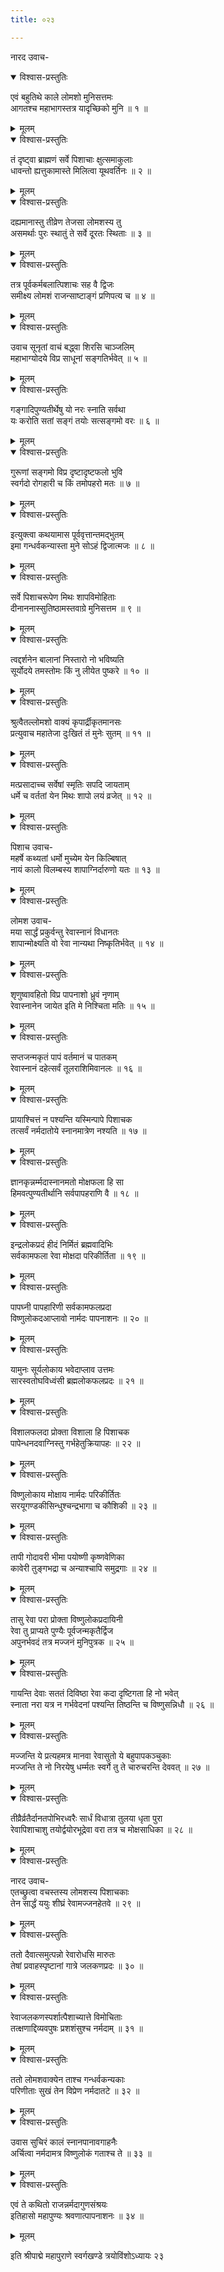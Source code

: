 ```yaml
---
title: ०२३

---
```

नारद उवाच-  

<details open><summary>विश्वास-प्रस्तुतिः</summary>

एवं बहुतिथे काले लोमशो मुनिसत्तमः  
आगतश्च महाभागस्तत्र यादृच्छिको मुनि ॥ १ ॥
</details>

<details><summary>मूलम्</summary>

एवं बहुतिथे काले लोमशो मुनिसत्तमः  
आगतश्च महाभागस्तत्र यादृच्छिको मुनि ॥ १ ॥
</details>



<details open><summary>विश्वास-प्रस्तुतिः</summary>

तं दृष्ट्वा ब्राह्मणं सर्वे पिशाचाः क्षुत्समाकुलाः  
धावन्तो ह्यत्तुकामास्ते मिलित्वा यूथवर्तिनः ॥ २ ॥
</details>

<details><summary>मूलम्</summary>

तं दृष्ट्वा ब्राह्मणं सर्वे पिशाचाः क्षुत्समाकुलाः  
धावन्तो ह्यत्तुकामास्ते मिलित्वा यूथवर्तिनः ॥ २ ॥
</details>



<details open><summary>विश्वास-प्रस्तुतिः</summary>

दह्यमानास्तु तीव्रेण तेजसा लोमशस्य तु  
असमर्थाः पुरः स्थातुं ते सर्वे दूरतः स्थिताः ॥ ३ ॥
</details>

<details><summary>मूलम्</summary>

दह्यमानास्तु तीव्रेण तेजसा लोमशस्य तु  
असमर्थाः पुरः स्थातुं ते सर्वे दूरतः स्थिताः ॥ ३ ॥
</details>



<details open><summary>विश्वास-प्रस्तुतिः</summary>

तत्र पूर्वकर्मबलात्पिशाचः सह वै द्विजः  
समीक्ष्य लोमशं राजन्साष्टाङ्गं प्रणिपत्य च ॥ ४ ॥
</details>

<details><summary>मूलम्</summary>

तत्र पूर्वकर्मबलात्पिशाचः सह वै द्विजः  
समीक्ष्य लोमशं राजन्साष्टाङ्गं प्रणिपत्य च ॥ ४ ॥
</details>



<details open><summary>विश्वास-प्रस्तुतिः</summary>

उवाच सूनृतां वाचं बद्ध्वा शिरसि चाञ्जलिम्  
महाभाग्योदये विप्र साधूनां सङ्गतिर्भवेत् ॥ ५ ॥
</details>

<details><summary>मूलम्</summary>

उवाच सूनृतां वाचं बद्ध्वा शिरसि चाञ्जलिम्  
महाभाग्योदये विप्र साधूनां सङ्गतिर्भवेत् ॥ ५ ॥
</details>



<details open><summary>विश्वास-प्रस्तुतिः</summary>

गङ्गादिपुण्यतीर्थेषु यो नरः स्नाति सर्वथा  
यः करोति सतां सङ्गं तयोः सत्सङ्गमो वरः ॥ ६ ॥
</details>

<details><summary>मूलम्</summary>

गङ्गादिपुण्यतीर्थेषु यो नरः स्नाति सर्वथा  
यः करोति सतां सङ्गं तयोः सत्सङ्गमो वरः ॥ ६ ॥
</details>



<details open><summary>विश्वास-प्रस्तुतिः</summary>

गुरूणां सङ्गमो विप्र दृष्टादृष्टफलो भुवि  
स्वर्गदो रोगहारी च किं तमोपहरो मतः ॥ ७ ॥
</details>

<details><summary>मूलम्</summary>

गुरूणां सङ्गमो विप्र दृष्टादृष्टफलो भुवि  
स्वर्गदो रोगहारी च किं तमोपहरो मतः ॥ ७ ॥
</details>



<details open><summary>विश्वास-प्रस्तुतिः</summary>

इत्युक्त्वा कथयामास पूर्ववृत्तान्तमद्भुतम्  
इमा गन्धर्वकन्यास्ता मुने सोऽहं द्विजात्मजः ॥ ८ ॥
</details>

<details><summary>मूलम्</summary>

इत्युक्त्वा कथयामास पूर्ववृत्तान्तमद्भुतम्  
इमा गन्धर्वकन्यास्ता मुने सोऽहं द्विजात्मजः ॥ ८ ॥
</details>



<details open><summary>विश्वास-प्रस्तुतिः</summary>

सर्वे पिशाचरूपेण मिथः शापविमोहिताः  
दीनाननास्सुतिष्ठामस्तवाग्रे मुनिसत्तम ॥ ९ ॥
</details>

<details><summary>मूलम्</summary>

सर्वे पिशाचरूपेण मिथः शापविमोहिताः  
दीनाननास्सुतिष्ठामस्तवाग्रे मुनिसत्तम ॥ ९ ॥
</details>



<details open><summary>विश्वास-प्रस्तुतिः</summary>

त्वद्दर्शनेन बालानां निस्तारो नो भविष्यति  
सूर्योदये तमस्तोमः किं नु लीयेत पुष्करे ॥ १० ॥
</details>

<details><summary>मूलम्</summary>

त्वद्दर्शनेन बालानां निस्तारो नो भविष्यति  
सूर्योदये तमस्तोमः किं नु लीयेत पुष्करे ॥ १० ॥
</details>



<details open><summary>विश्वास-प्रस्तुतिः</summary>

श्रुत्वैतल्लोमशो वाक्यं कृपार्द्रीकृतमानसः  
प्रत्युवाच महातेजा दुःखितं तं मुनेः सुतम् ॥ ११ ॥
</details>

<details><summary>मूलम्</summary>

श्रुत्वैतल्लोमशो वाक्यं कृपार्द्रीकृतमानसः  
प्रत्युवाच महातेजा दुःखितं तं मुनेः सुतम् ॥ ११ ॥
</details>



<details open><summary>विश्वास-प्रस्तुतिः</summary>

मत्प्रसादाच्च सर्वेषां स्मृतिः सपदि जायताम्  
धर्मे च वर्ततां येन मिथः शापो लयं व्रजेत् ॥ १२ ॥
</details>

<details><summary>मूलम्</summary>

मत्प्रसादाच्च सर्वेषां स्मृतिः सपदि जायताम्  
धर्मे च वर्ततां येन मिथः शापो लयं व्रजेत् ॥ १२ ॥
</details>



<details open><summary>विश्वास-प्रस्तुतिः</summary>

पिशाच उवाच-  
महर्षे कथ्यतां धर्मो मुच्येम येन किल्बिषात्  
नायं कालो विलम्बस्य शापाग्निर्दारुणो यतः ॥ १३ ॥
</details>

<details><summary>मूलम्</summary>

पिशाच उवाच-  
महर्षे कथ्यतां धर्मो मुच्येम येन किल्बिषात्  
नायं कालो विलम्बस्य शापाग्निर्दारुणो यतः ॥ १३ ॥
</details>



<details open><summary>विश्वास-प्रस्तुतिः</summary>

लोमश उवाच-  
मया सार्द्धं प्रकुर्वन्तु रेवास्नानं विधानतः  
शापान्मोक्ष्यति वो रेवा नान्यथा निष्कृतिर्भवेत् ॥ १४ ॥
</details>

<details><summary>मूलम्</summary>

लोमश उवाच-  
मया सार्द्धं प्रकुर्वन्तु रेवास्नानं विधानतः  
शापान्मोक्ष्यति वो रेवा नान्यथा निष्कृतिर्भवेत् ॥ १४ ॥
</details>



<details open><summary>विश्वास-प्रस्तुतिः</summary>

शृणुष्वावहितो विप्र पापनाशो ध्रुवं नृणाम्  
रेवास्नानेन जायेत इति मे निश्चिता मतिः ॥ १५ ॥
</details>

<details><summary>मूलम्</summary>

शृणुष्वावहितो विप्र पापनाशो ध्रुवं नृणाम्  
रेवास्नानेन जायेत इति मे निश्चिता मतिः ॥ १५ ॥
</details>



<details open><summary>विश्वास-प्रस्तुतिः</summary>

सप्तजन्मकृतं पापं वर्तमानं च पातकम्  
रेवास्नानं दहेत्सर्वं तूलराशिमिवानलः ॥ १६ ॥
</details>

<details><summary>मूलम्</summary>

सप्तजन्मकृतं पापं वर्तमानं च पातकम्  
रेवास्नानं दहेत्सर्वं तूलराशिमिवानलः ॥ १६ ॥
</details>



<details open><summary>विश्वास-प्रस्तुतिः</summary>

प्रायाश्चित्तं न पश्यन्ति यस्मिन्पापे पिशाचक  
तत्सर्वं नर्मदातोये स्नानमात्रेण नश्यति ॥ १७ ॥
</details>

<details><summary>मूलम्</summary>

प्रायाश्चित्तं न पश्यन्ति यस्मिन्पापे पिशाचक  
तत्सर्वं नर्मदातोये स्नानमात्रेण नश्यति ॥ १७ ॥
</details>



<details open><summary>विश्वास-प्रस्तुतिः</summary>

ज्ञानकृन्नर्म्मदास्नानमतो मोक्षफला हि सा  
हिमवत्पुण्यतीर्थानि सर्वपापहराणि वै ॥ १८ ॥
</details>

<details><summary>मूलम्</summary>

ज्ञानकृन्नर्म्मदास्नानमतो मोक्षफला हि सा  
हिमवत्पुण्यतीर्थानि सर्वपापहराणि वै ॥ १८ ॥
</details>



<details open><summary>विश्वास-प्रस्तुतिः</summary>

इन्द्रलोकप्रदं हीदं निर्मितं ब्रह्मवादिभिः  
सर्वकामफला रेवा मोक्षदा परिकीर्तिता ॥ १९ ॥
</details>

<details><summary>मूलम्</summary>

इन्द्रलोकप्रदं हीदं निर्मितं ब्रह्मवादिभिः  
सर्वकामफला रेवा मोक्षदा परिकीर्तिता ॥ १९ ॥
</details>



<details open><summary>विश्वास-प्रस्तुतिः</summary>

पापघ्नी पापहारिणी सर्वकामफलप्रदा  
विष्णुलोकदआप्लावो नार्मदः पापनाशनः ॥ २० ॥
</details>

<details><summary>मूलम्</summary>

पापघ्नी पापहारिणी सर्वकामफलप्रदा  
विष्णुलोकदआप्लावो नार्मदः पापनाशनः ॥ २० ॥
</details>



<details open><summary>विश्वास-प्रस्तुतिः</summary>

यामुनः सूर्यलोकाय भवेदाप्लाव उत्तमः  
सारस्वतोघविध्वंसी ब्रह्मलोकफलप्रदः ॥ २१ ॥
</details>

<details><summary>मूलम्</summary>

यामुनः सूर्यलोकाय भवेदाप्लाव उत्तमः  
सारस्वतोघविध्वंसी ब्रह्मलोकफलप्रदः ॥ २१ ॥
</details>



<details open><summary>विश्वास-प्रस्तुतिः</summary>

विशालफलदा प्रोक्ता विशाला हि पिशाचक  
पापेन्धनदवाग्निस्तु गर्भहेतुक्रियापहः ॥ २२ ॥
</details>

<details><summary>मूलम्</summary>

विशालफलदा प्रोक्ता विशाला हि पिशाचक  
पापेन्धनदवाग्निस्तु गर्भहेतुक्रियापहः ॥ २२ ॥
</details>



<details open><summary>विश्वास-प्रस्तुतिः</summary>

विष्णुलोकाय मोक्षाय नार्मदः परिकीर्तितः  
सरयूगण्डकीसिन्धुश्चन्द्रभागा च कौशिकी ॥ २३ ॥
</details>

<details><summary>मूलम्</summary>

विष्णुलोकाय मोक्षाय नार्मदः परिकीर्तितः  
सरयूगण्डकीसिन्धुश्चन्द्रभागा च कौशिकी ॥ २३ ॥
</details>



<details open><summary>विश्वास-प्रस्तुतिः</summary>

तापी गोदावरी भीमा पयोष्णी कृष्णवेणिका  
कावेरी तुङ्गभद्रा च अन्याश्चापि समुद्रगाः ॥ २४ ॥
</details>

<details><summary>मूलम्</summary>

तापी गोदावरी भीमा पयोष्णी कृष्णवेणिका  
कावेरी तुङ्गभद्रा च अन्याश्चापि समुद्रगाः ॥ २४ ॥
</details>



<details open><summary>विश्वास-प्रस्तुतिः</summary>

तासु रेवा परा प्रोक्ता विष्णुलोकप्रदायिनी  
रेवा तु प्राप्यते पुण्यैः पूर्वजन्मकृतैर्द्विज  
अपुनर्भवदं तत्र मज्जनं मुनिपुत्रक ॥ २५ ॥
</details>

<details><summary>मूलम्</summary>

तासु रेवा परा प्रोक्ता विष्णुलोकप्रदायिनी  
रेवा तु प्राप्यते पुण्यैः पूर्वजन्मकृतैर्द्विज  
अपुनर्भवदं तत्र मज्जनं मुनिपुत्रक ॥ २५ ॥
</details>



<details open><summary>विश्वास-प्रस्तुतिः</summary>

गायन्ति देवाः सततं दिविष्ठा रेवा कदा दृष्टिगता हि नो भवेत्  
स्नाता नरा यत्र न गर्भवेदनां पश्यन्ति तिष्ठन्ति च विष्णुसन्निधौ ॥ २६ ॥
</details>

<details><summary>मूलम्</summary>

गायन्ति देवाः सततं दिविष्ठा रेवा कदा दृष्टिगता हि नो भवेत्  
स्नाता नरा यत्र न गर्भवेदनां पश्यन्ति तिष्ठन्ति च विष्णुसन्निधौ ॥ २६ ॥
</details>



<details open><summary>विश्वास-प्रस्तुतिः</summary>

मज्जन्ति ये प्रत्यहमत्र मानवा रेवासुतो ये बहुपापकञ्चुकाः  
मज्जन्ति ते नो निरयेषु धर्म्मतः स्वर्गे तु ते चारुचरन्ति देववत् ॥ २७ ॥
</details>

<details><summary>मूलम्</summary>

मज्जन्ति ये प्रत्यहमत्र मानवा रेवासुतो ये बहुपापकञ्चुकाः  
मज्जन्ति ते नो निरयेषु धर्म्मतः स्वर्गे तु ते चारुचरन्ति देववत् ॥ २७ ॥
</details>



<details open><summary>विश्वास-प्रस्तुतिः</summary>

तीव्रैर्व्रतैर्दानतपोभिरध्वरैः सार्धं विधात्रा तुलया धृता पुरा  
रेवापिशाचाशु तयोर्द्वयोरभूद्रेवा वरा तत्र च मोक्षसाधिका ॥ २८ ॥
</details>

<details><summary>मूलम्</summary>

तीव्रैर्व्रतैर्दानतपोभिरध्वरैः सार्धं विधात्रा तुलया धृता पुरा  
रेवापिशाचाशु तयोर्द्वयोरभूद्रेवा वरा तत्र च मोक्षसाधिका ॥ २८ ॥
</details>



<details open><summary>विश्वास-प्रस्तुतिः</summary>

नारद उवाच-  
एतच्छ्रुत्वा वचस्तस्य लोमशस्य पिशाचकाः  
तेन सार्द्धं ययुः शीघ्रं रेवामज्जनहेतवे ॥ २९ ॥
</details>

<details><summary>मूलम्</summary>

नारद उवाच-  
एतच्छ्रुत्वा वचस्तस्य लोमशस्य पिशाचकाः  
तेन सार्द्धं ययुः शीघ्रं रेवामज्जनहेतवे ॥ २९ ॥
</details>



<details open><summary>विश्वास-प्रस्तुतिः</summary>

ततो दैवात्समुत्पन्नो रेवारोधसि मारुतः  
तेषां प्रवाहस्पृष्टानां गात्रे जलकणप्रदः ॥ ३० ॥
</details>

<details><summary>मूलम्</summary>

ततो दैवात्समुत्पन्नो रेवारोधसि मारुतः  
तेषां प्रवाहस्पृष्टानां गात्रे जलकणप्रदः ॥ ३० ॥
</details>



<details open><summary>विश्वास-प्रस्तुतिः</summary>

रेवाजलकणस्पर्शात्पैशाच्यात्ते विमोचिताः  
तत्क्षणाद्दिव्यवपुषः प्रशशंसुश्च नर्मदाम् ॥ ३१ ॥
</details>

<details><summary>मूलम्</summary>

रेवाजलकणस्पर्शात्पैशाच्यात्ते विमोचिताः  
तत्क्षणाद्दिव्यवपुषः प्रशशंसुश्च नर्मदाम् ॥ ३१ ॥
</details>



<details open><summary>विश्वास-प्रस्तुतिः</summary>

ततो लोमशवाक्येन ताश्च गन्धर्वकन्यकाः  
परिणीताः सुखं तेन विप्रेण नर्मदातटे ॥ ३२ ॥
</details>

<details><summary>मूलम्</summary>

ततो लोमशवाक्येन ताश्च गन्धर्वकन्यकाः  
परिणीताः सुखं तेन विप्रेण नर्मदातटे ॥ ३२ ॥
</details>



<details open><summary>विश्वास-प्रस्तुतिः</summary>

उवास सुचिरं कालं स्नानपानावगाहनैः  
अर्चित्वा नर्मदामत्र विष्णुलोकं गताश्च ते ॥ ३३ ॥
</details>

<details><summary>मूलम्</summary>

उवास सुचिरं कालं स्नानपानावगाहनैः  
अर्चित्वा नर्मदामत्र विष्णुलोकं गताश्च ते ॥ ३३ ॥
</details>



<details open><summary>विश्वास-प्रस्तुतिः</summary>

एवं ते कथितो राजन्नर्मदागुणसंश्रयः  
इतिहासो महापुण्यः श्रवणात्पापनाशनः ॥ ३४ ॥
</details>

<details><summary>मूलम्</summary>

एवं ते कथितो राजन्नर्मदागुणसंश्रयः  
इतिहासो महापुण्यः श्रवणात्पापनाशनः ॥ ३४ ॥
</details>


इति श्रीपाद्मे महापुराणे स्वर्गखण्डे त्रयोविंशोऽध्यायः २३